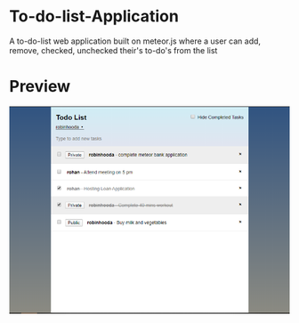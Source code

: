 # To-do-list-Application

A to-do-list web application built on meteor.js where a user can add, remove, checked, unchecked their's to-do's from the list

# Preview
![preview_snapshot](https://github.com/robinhooda/To-do-list-Using-meteor.js/blob/master/images/preview.PNG)
